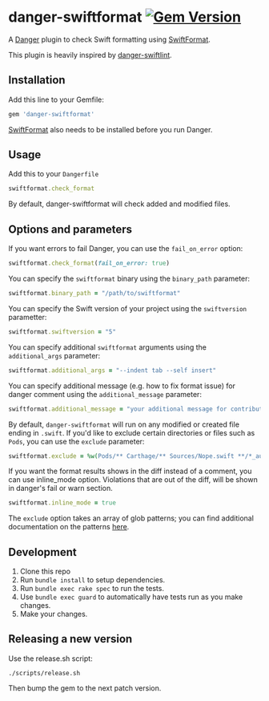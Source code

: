 # danger-swiftformat [![Gem Version](https://badge.fury.io/rb/danger-swiftformat.svg)](https://rubygems.org/gems/danger-swiftformat)

A [Danger] plugin to check Swift formatting using [SwiftFormat].

This plugin is heavily inspired by [danger-swiftlint].

## Installation

Add this line to your Gemfile:

```ruby
gem 'danger-swiftformat'
```

[SwiftFormat] also needs to be installed before you run Danger.

## Usage

Add this to your `Dangerfile`

```ruby
swiftformat.check_format
```

By default, danger-swiftformat will check added and modified files.

## Options and parameters

If you want errors to fail Danger, you can use the `fail_on_error` option:

```ruby
swiftformat.check_format(fail_on_error: true)
```

You can specify the `swiftformat` binary using the `binary_path` parameter:

```ruby
swiftformat.binary_path = "/path/to/swiftformat"
```

You can specify the Swift version of your project using the `swiftversion` parametter:

```ruby
swiftformat.swiftversion = "5"
```

You can specify additional `swiftformat` arguments using the `additional_args` parameter:

```ruby
swiftformat.additional_args = "--indent tab --self insert"
```

You can specify additional message (e.g. how to fix format issue) for danger comment using the `additional_message` parameter:

```ruby
swiftformat.additional_message = "your additional message for contributor"
```

By default, `danger-swiftformat` will run on any modified or created file ending in `.swift`. If you'd like to exclude
certain directories or files such as `Pods`, you can use the `exclude` parameter:

```ruby
swiftformat.exclude = %w(Pods/** Carthage/** Sources/Nope.swift **/*_autogenerated.swift)
```

If you want the format results shows in the diff instead of a comment, you can use inline_mode option. Violations that are out of the diff, will be shown in danger's fail or warn section.
```ruby
swiftformat.inline_mode = true
```

The `exclude` option takes an array of glob patterns; you can find additional documentation on the patterns
[here](https://ruby-doc.org/core-2.6.3/File.html#method-c-fnmatch).

## Development

1. Clone this repo
2. Run `bundle install` to setup dependencies.
3. Run `bundle exec rake spec` to run the tests.
4. Use `bundle exec guard` to automatically have tests run as you make changes.
5. Make your changes.

## Releasing a new version

Use the release.sh script:

```shell
./scripts/release.sh
```

Then bump the gem to the next patch version.

[Danger]: https://danger.systems/ruby/
[SwiftFormat]: https://github.com/nicklockwood/SwiftFormat
[danger-swiftlint]: https://github.com/ashfurrow/danger-ruby-swiftlint
